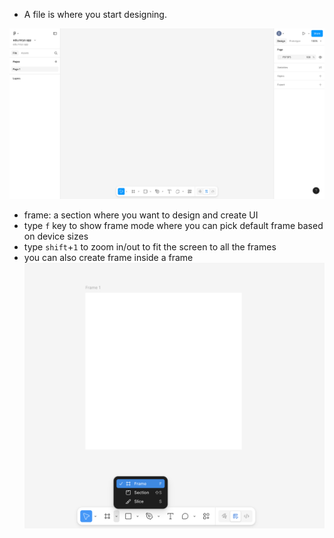
- A file is where you start designing.

![Pasted image 20250811100608](Pasted%20image%2020250811100608.png)

- frame: a section where you want to design and create UI
- type `f` key to show frame mode where you can pick default frame based on device sizes
- type `shift`+`1` to zoom in/out to fit the screen to all the frames
- you can also create frame inside a frame
![](Pasted%20image%2020250811101347.png)